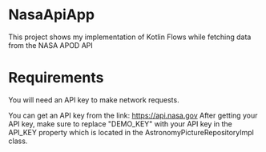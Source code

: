 # NasaApiApp
This project shows my implementation of Kotlin Flows while fetching data from the NASA APOD API
# Requirements
You will need an API key to make network requests.

You can get an API key from the link: https://api.nasa.gov
After getting your API key, make sure to replace "DEMO_KEY" with your API key in the API_KEY property which is located in the AstronomyPictureRepositoryImpl class.
